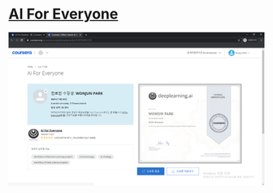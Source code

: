 # [AI For Everyone](https://www.coursera.org/learn/ai-for-everyone/home/welcome)
![Certification](수료증.png)
